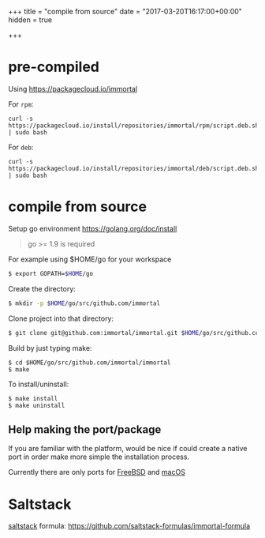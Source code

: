 +++
title = "compile from source"
date = "2017-03-20T16:17:00+00:00"
hidden = true

+++

# pre-compiled

Using https://packagecloud.io/immortal

For `rpm`:

    curl -s https://packagecloud.io/install/repositories/immortal/rpm/script.deb.sh | sudo bash

For `deb`:

    curl -s https://packagecloud.io/install/repositories/immortal/deb/script.deb.sh | sudo bash


# compile from source

Setup go environment https://golang.org/doc/install

> go >= 1.9 is required

For example using $HOME/go for your workspace

```bash
$ export GOPATH=$HOME/go
```

Create the directory:

```bash
$ mkdir -p $HOME/go/src/github.com/immortal
```

Clone project into that directory:

```bash
$ git clone git@github.com:immortal/immortal.git $HOME/go/src/github.com/immortal/immortal
```

Build by just typing make:

```
$ cd $HOME/go/src/github.com/immortal/immortal
$ make
```

To install/uninstall:

```
$ make install
$ make uninstall
```

## Help making the port/package

If you are familiar with the platform, would be nice if could create a native
port in order make more simple the installation process.

Currently there are only ports for [FreeBSD](/freebsd) and [macOS](/mac)

# Saltstack

[saltstack](https://saltstack.com/) formula: https://github.com/saltstack-formulas/immortal-formula
